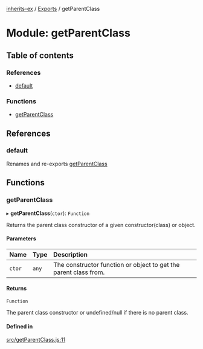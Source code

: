 [inherits-ex](../README.md) / [Exports](../modules.md) / getParentClass

# Module: getParentClass

## Table of contents

### References

- [default](getParentClass.md#default)

### Functions

- [getParentClass](getParentClass.md#getparentclass)

## References

### default

Renames and re-exports [getParentClass](getParentClass.md#getparentclass)

## Functions

### getParentClass

▸ **getParentClass**(`ctor`): `Function`

Returns the parent class constructor of a given constructor(class) or object.

#### Parameters

| Name | Type | Description |
| :------ | :------ | :------ |
| `ctor` | `any` | The constructor function or object to get the parent class from. |

#### Returns

`Function`

The parent class constructor or undefined/null if there is no parent class.

#### Defined in

[src/getParentClass.js:11](https://github.com/snowyu/inherits-ex.js/blob/44c1f65/src/getParentClass.js#L11)
